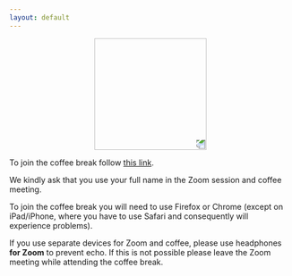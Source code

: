 ```yaml
---
layout: default
---
```


<p align="center">
  <img width="200" height="200" style="transform: rotate(0.5turn);" src="https://upload.wikimedia.org/wikipedia/commons/1/18/Rational_points_of_bounded_height_outside_the_27_lines_on_Clebsch%27s_diagonal_cubic_surface.png">
</p>

To join the coffee break follow <a href="https://gather.town/app/gydS2CrSzdjNziPC/ZORP">this link</a>.

We kindly ask that you use your full name in the Zoom session and coffee meeting.

To join the coffee break you will need to use Firefox or Chrome (except on iPad/iPhone, where you have to use Safari and consequently will experience problems).

If you use separate devices for Zoom and coffee, please use headphones **for Zoom** to prevent echo. If this is not possible please leave the Zoom meeting while attending the coffee break.

